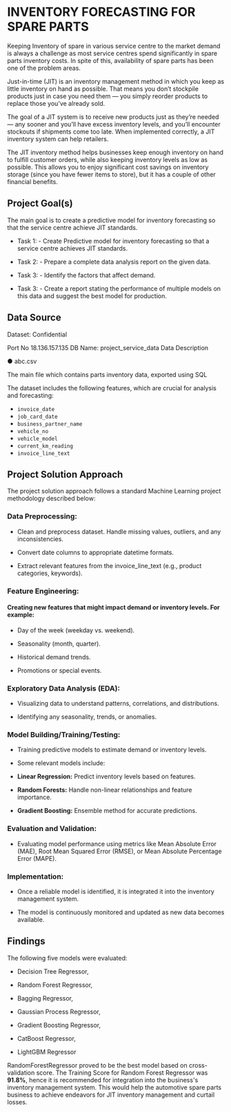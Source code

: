 # INVENTORY FORECASTING FOR SPARE PARTS

Keeping Inventory of spare in various service centre to the market demand is always a challenge as most service centres spend significantly in spare parts inventory costs. In spite of this, availability of spare parts has been one of the problem areas.

Just-in-time (JIT) is an inventory management method in which you keep as little inventory on hand as possible. That means you don’t stockpile products just in case you need them — you simply reorder products to replace those you’ve already sold.

The goal of a JIT system is to receive new products just as they’re needed — any sooner and you’ll have excess inventory levels, and you’ll encounter stockouts if shipments come too late. When implemented correctly, a JIT inventory system can help retailers.

The JIT inventory method helps businesses keep enough inventory on hand to fulfill customer orders, while also keeping inventory levels as low as possible. This allows you to enjoy significant cost savings on inventory storage (since you have fewer items to store), but it has a couple of other financial benefits.

## Project Goal(s)
The main goal is to create a predictive model for inventory forecasting so that the service centre achieve JIT standards.

 * Task 1: - Create Predictive model for inventory forecasting so that a service centre achieves JIT standards.

 * Task 2: - Prepare a complete data analysis report on the given data.

 * Task 3: - Identify the factors that affect demand.

 * Task 3: - Create a report stating the performance of multiple models on this data and suggest the best model for production.

## Data Source
Dataset: Confidential

Port No 18.136.157.135
DB Name: project_service_data
Data Description

● abc.csv

The main file which contains parts inventory data, exported using SQL

The dataset includes the following features, which are crucial for analysis and forecasting:

- `invoice_date`
- `job_card_date`
- `business_partner_name`
- `vehicle_no`
- `vehicle_model`
- `current_km_reading`
- `invoice_line_text`

## Project Solution Approach
The project solution approach follows a standard Machine Learning project methodology described below:

### Data Preprocessing:

 * Clean and preprocess dataset. Handle missing values, outliers, and any inconsistencies.
 
 * Convert date columns to appropriate datetime formats.

 * Extract relevant features from the invoice_line_text (e.g., product categories, keywords).

### Feature Engineering:

#### Creating new features that might impact demand or inventory levels. For example:
 * Day of the week (weekday vs. weekend).

 * Seasonality (month, quarter).

 * Historical demand trends.

 * Promotions or special events.


### Exploratory Data Analysis (EDA):

 * Visualizing data to understand patterns, correlations, and distributions.

 * Identifying any seasonality, trends, or anomalies.


### Model Building/Training/Testing:

 * Training predictive models to estimate demand or inventory levels.

 * Some relevant models include:

  * **Linear Regression:** Predict inventory levels based on features.

  * **Random Forests:** Handle non-linear relationships and feature importance.

  * **Gradient Boosting:** Ensemble method for accurate predictions.

### Evaluation and Validation:

  * Evaluating model performance using metrics like Mean Absolute Error (MAE), Root Mean Squared Error (RMSE), or Mean Absolute Percentage Error (MAPE).

### Implementation:

  * Once a reliable model is identified, it is integrated it into the inventory management system.

  * The model is continuously monitored and updated as new data becomes available.

## Findings
The following five models were evaluated:

 * Decision Tree Regressor,

 * Random Forest Regressor,

 * Bagging Regressor,

 * Gaussian Process Regressor,

 * Gradient Boosting Regressor,

 * CatBoost Regressor,

 * LightGBM Regressor

RandomForestRegressor proved to be the best model based on cross-validation score. The Training Score for Random Forest Regressor was **91.8%**, hence it is recommended for integration into the business's inventory management system. This would help the automotive spare parts business to achieve endeavors for JIT inventory management and curtail losses.
